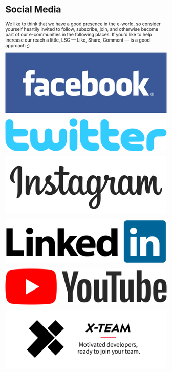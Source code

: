 # Social Media

We like to think that we have a good presence in the e-world, so consider yourself heartily invited to follow, subscribe, join, and otherwise become part of our e-communities in the following places. If you'd like to help increase our reach a little, LSC — Like, Share, Comment — is a good approach ;)

[![Facebook](/assets/fb.png)](https://www.facebook.com/x.team/)

[![Twitter](/assets/tw.png)](https://twitter.com/xteam)

[![Instagram](/assets/ig.png)](https://instagram.com/xteam\_community)

[![LinkedIn](/assets/li.png)](https://www.linkedin.com/company/837266/)

[![YouTube](/assets/yt.png)](https://www.youtube.com/channel/UCAo_R1CP6IsA88l41ZpPpoQ)

[![X-Team's Blog](/assets/xt.png)](https://x-team.com/blog/)

